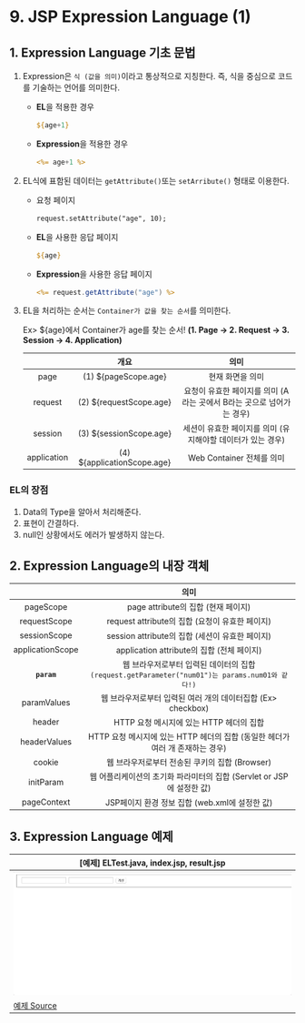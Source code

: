 # 9. JSP Expression Language (1)
## 1. Expression Language 기초 문법
1. Expression은 `식 (값을 의미)`이라고 통상적으로 지칭한다. 즉, 식을 중심으로 코드를 기술하는 언어를 의미한다.
    - **EL**을 적용한 경우
        ```JSP
        ${age+1}
        ```
    - **Expression**을 적용한 경우
        ```JSP
        <%= age+1 %>
        ```
2. EL식에 표함된 데이터는 `getAttribute()`또는 `setArribute()` 형태로 이용한다.
    - 요청 페이지
        ```JSP
        request.setAttribute("age", 10);
        ```
    - **EL**을 사용한 응답 페이지
        ```JSP
        ${age}
        ```
    - **Expression**을 사용한 응답 페이지
        ```JSP
        <%= request.getAttribute("age") %>
        ```
3. EL을 처리하는 순서는 `Container가 값을 찾는 순서`를 의미한다.
    
    Ex> ${age}에서 Container가 age를 찾는 순서! **(1. Page -> 2. Request -> 3. Session -> 4. Application)**

    |       |  개요  |  의미  |
    | :---: | :---: | :---: | 
    | page    | (1) ${pageScope.age} | 현재 화면을 의미 |
    | request | (2) ${requestScope.age} | 요청이 유효한 페이지를 의미 (A라는 곳에서 B라는 곳으로 넘어가는 경우) |
    | session | (3) ${sessionScope.age} | 세션이 유효한 페이지를 의미 (유지해야할 데이터가 있는 경우) |
    | application | (4) ${applicationScope.age} | Web Container 전체를 의미 |

### EL의 장점
1. Data의 Type을 알아서 처리해준다. 
2. 표현이 간결하다.
3. null인 상황에서도 에러가 발생하지 않는다.

## 2. Expression Language의 내장 객체
|                  |  의미 |
| :--------------: | :---: |
| pageScope        | page attribute의 집합 (현재 페이지)|
| requestScope     | request attribute의 집합 (요청이 유효한 페이지) |
| sessionScope     | session attribute의 집합 (세션이 유효한 페이지) |
| applicationScope | application attribute의 집합 (전체 페이지) |
| **`param`**      | 웹 브라우저로부터 입력된 데이터의 집합 `(request.getParameter("num01")는 params.num01와 같다!)` |
| paramValues      | 웹 브라우저로부터 입력된 여러 개의 데이터집합 (Ex> checkbox) |
| header           | HTTP 요청 메시지에 있는 HTTP 헤더의 집합 |
| headerValues     | HTTP 요청 메시지에 있는 HTTP 헤더의 집합 (동일한 헤더가 여러 개 존재하는 경우) |
| cookie           | 웹 브라우저로부터 전송된 쿠키의 집합 (Browser) |
| initParam        | 웹 어플리케이션의 초기화 파라미터의 집합 (Servlet or JSP에 설정한 값) |
| pageContext      | JSP페이지 환경 정보 집합 (web.xml에 설정한 값) |

## 3. Expression Language 예제

| [예제] ELTest.java, index.jsp, result.jsp |
| --- |
| ![](https://github.com/juyonglee/JSP-Servlet-Study/blob/master/09.%20JSP%20Expression%20Language%20(1)/Images/Example.gif)  |
|[예제 Source](https://github.com/juyonglee/JSP-Servlet-Study/tree/master/09.%20JSP%20Expression%20Language%20(1)/Examples)|